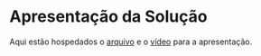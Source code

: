 # Apresentação da Solução

Aqui estão hospedados o [arquivo](https://docs.google.com/presentation/d/1Y6RhlALVLs--7w4c0ehQ_YPF5n6Ttb1OcKYaDrGL9ik/edit?usp=sharing) e o [vídeo](https://drive.google.com/file/d/1pGpk4774L_e-qSGIlfws6S0Xt1kZoZ-j/view?usp=sharing) para a apresentação.
